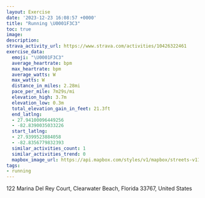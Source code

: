 ```yaml
---
layout: Exercise
date: '2023-12-23 16:08:57 +0000'
title: "Running \U0001F3C3"
toc: true
image:
description:
strava_activity_url: https://www.strava.com/activities/10426322461
exercise_data:
  emoji: "\U0001F3C3"
  average_heartrate: bpm
  max_heartrate: bpm
  average_watts: W
  max_watts: W
  distance_in_miles: 2.28mi
  pace_per_mile: 7m29s/mi
  elevation_high: 3.7m
  elevation_low: 0.3m
  total_elevation_gain_in_feet: 21.3ft
  end_latlng:
  - 27.94100096449256
  - -82.8390035033226
  start_latlng:
  - 27.9399523884058
  - -82.8356779832393
  similar_activities_count: 1
  similar_activities_trend: 0
  mapbox_image_url: https://api.mapbox.com/styles/v1/mapbox/streets-v11/static/path-5+787af2-1.0(w_piDdcrxNYr%40OLKA%5DU%5BOICEBCx%40%40bDA~%40GN%5B%5EQJS%40%7B%40a%40wA%5DaBm%40kAk%40%7DCoAcIgCmDwAeBk%40mCeAkBm%40q%40M_Bi%40cD%7B%40kGiB_Ds%40aBg%40cDu%40yBm%40s%40M_%40C%7B%40OgCs%40IAzBn%40jAT~%40JrCx%40nB%5E~F~A%60AR%60A%5CbATn%40T%7CBn%40%7CAZdDlAz%40PvBx%40dDdAjAh%40bBl%40%5ERdBb%40lAd%40b%40JlHtC),pin-s-s+e5b22e(-82.83715,27.93996),pin-s-f+89ae00(-82.83845000000005,27.942269999999994)/auto/800x800?access_token=pk.eyJ1Ijoiam9zaGJlY2ttYW4iLCJhIjoiY205eWR2aDd1MWZ6djJrbXc4a3M0bWZleiJ9.XiG9OWkNcZk2QzjJbxLB4A
tags:
- running
---
```




122 Marina Del Rey Court, Clearwater Beach, Florida 33767, United States
